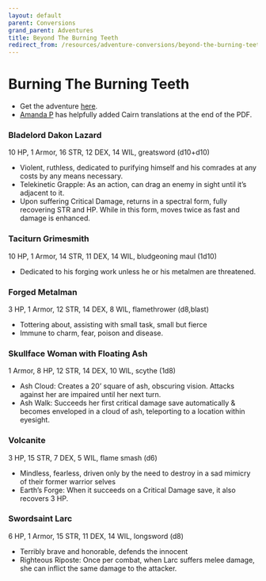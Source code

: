 ```yaml
---
layout: default
parent: Conversions
grand_parent: Adventures
title: Beyond The Burning Teeth
redirect_from: /resources/adventure-conversions/beyond-the-burning-teeth
---
```


# Burning The Burning Teeth

- Get the adventure [here](https://hopefulweirdwonder.itch.io/burningteeth).
- [Amanda P](https://hopefulweirdwonder.itch.io/) has helpfully added Cairn translations at the end of the PDF.

### Bladelord Dakon Lazard
10 HP, 1 Armor, 16 STR, 12 DEX, 14 WIL, greatsword (d10+d10)
- Violent, ruthless, dedicated to purifying himself and his comrades at any costs by any means necessary.
- Telekinetic Grapple: As an action, can drag an enemy in sight until it’s adjacent to it.
- Upon suffering Critical Damage, returns in a spectral form, fully recovering STR and HP. While in this form, moves twice as fast and damage is enhanced.

### Taciturn Grimesmith
10 HP, 1 Armor, 14 STR, 11 DEX, 14 WIL, bludgeoning maul (1d10)
- Dedicated to his forging work unless he or his metalmen are threatened.

### Forged Metalman
3 HP, 1 Armor, 12 STR, 14 DEX, 8 WIL, flamethrower (d8,blast)
- Tottering about, assisting with small task, small but fierce
- Immune to charm, fear, poison and disease.

### Skullface Woman with Floating Ash
1 Armor, 8 HP, 12 STR, 14 DEX, 10 WIL, scythe (1d8)
- Ash Cloud: Creates a 20’ square of ash, obscuring vision. Attacks against her are impaired until her next turn.
- Ash Walk: Succeeds her first critical damage save automatically & becomes enveloped in a cloud of ash, teleporting to a location within eyesight.

### Volcanite
3 HP, 15 STR, 7 DEX, 5 WIL, flame smash (d6)
- Mindless, fearless, driven only by the need to destroy in a sad mimicry of their former warrior selves
- Earth’s Forge: When it succeeds on a Critical Damage save, it also recovers 3 HP.

### Swordsaint Larc
6 HP, 1 Armor, 15 STR, 11 DEX, 14 WIL, longsword (d8)
- Terribly brave and honorable, defends the innocent
- Righteous Riposte: Once per combat, when Larc suffers melee damage, she can inflict the same damage to the attacker.
